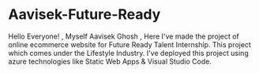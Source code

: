 # Aavisek-Future-Ready
Hello Everyone! , Myself Aavisek Ghosh , Here I've made the project of online ecommerce website for Future Ready Talent Internship. This project which comes under the Lifestyle Industry. I've deployed this project using azure technologies like Static Web Apps &amp; Visual Studio Code.
